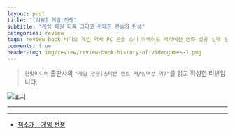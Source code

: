 ```yaml
---  
layout: post  
title: "[리뷰] 게임 전쟁"  
subtitle: "게임 패권 다툼 그리고 위대한 콘솔의 탄생"  
categories: review  
tags: review book 비디오 게임 역사 PC 콘솔 소니 아케이드 액티비전 영화 성공 실패 인터뷰 역사   
comments: true  
header-img: img/review/review-book-history-of-videogames-1.png
---  
```

  
> `한빛미디어` 출판사의 `"게임 전쟁(스티븐 켄트 저/심백선 역)"`를 읽고 작성한 리뷰입니다.  

![표지](https://theorydb.github.io/assets/img/review/review-book-history-of-videogames-1.png)  

---

> 



---

* [책소개 - 게임 전쟁](http://www.yes24.com/Product/Goods/118067044)
